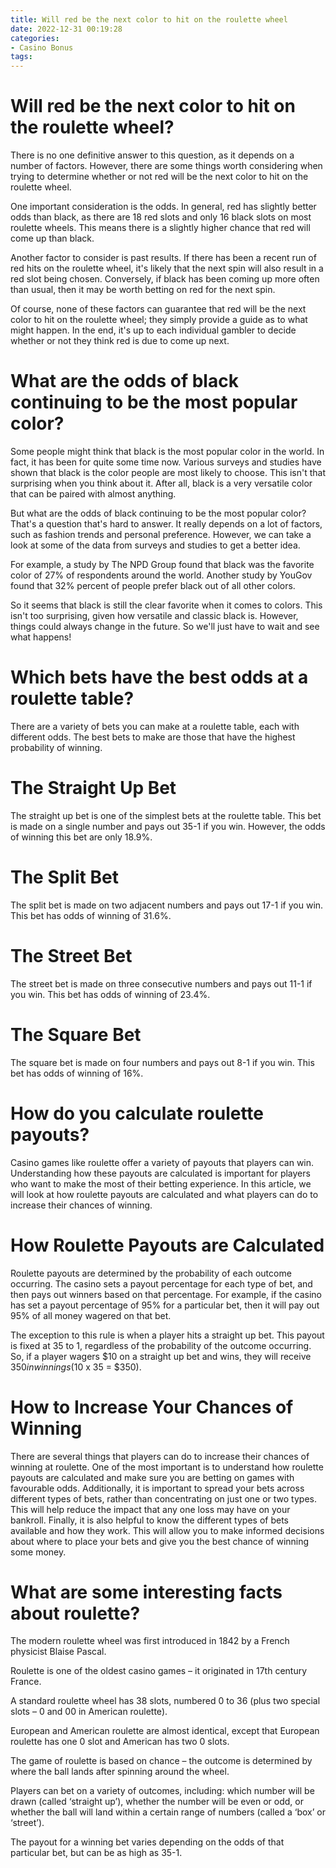 ```yaml
---
title: Will red be the next color to hit on the roulette wheel
date: 2022-12-31 00:19:28
categories:
- Casino Bonus
tags:
---
```



#  Will red be the next color to hit on the roulette wheel?

There is no one definitive answer to this question, as it depends on a number of factors. However, there are some things worth considering when trying to determine whether or not red will be the next color to hit on the roulette wheel.

One important consideration is the odds. In general, red has slightly better odds than black, as there are 18 red slots and only 16 black slots on most roulette wheels. This means there is a slightly higher chance that red will come up than black.

Another factor to consider is past results. If there has been a recent run of red hits on the roulette wheel, it's likely that the next spin will also result in a red slot being chosen. Conversely, if black has been coming up more often than usual, then it may be worth betting on red for the next spin.

Of course, none of these factors can guarantee that red will be the next color to hit on the roulette wheel; they simply provide a guide as to what might happen. In the end, it's up to each individual gambler to decide whether or not they think red is due to come up next.

#  What are the odds of black continuing to be the most popular color?

Some people might think that black is the most popular color in the world. In fact, it has been for quite some time now. Various surveys and studies have shown that black is the color people are most likely to choose. This isn't that surprising when you think about it. After all, black is a very versatile color that can be paired with almost anything.

But what are the odds of black continuing to be the most popular color? That's a question that's hard to answer. It really depends on a lot of factors, such as fashion trends and personal preference. However, we can take a look at some of the data from surveys and studies to get a better idea.

For example, a study by The NPD Group found that black was the favorite color of 27% of respondents around the world. Another study by YouGov found that 32% percent of people prefer black out of all other colors.

So it seems that black is still the clear favorite when it comes to colors. This isn't too surprising, given how versatile and classic black is. However, things could always change in the future. So we'll just have to wait and see what happens!

#  Which bets have the best odds at a roulette table?

There are a variety of bets you can make at a roulette table, each with different odds. The best bets to make are those that have the highest probability of winning.

# The Straight Up Bet

The straight up bet is one of the simplest bets at the roulette table. This bet is made on a single number and pays out 35-1 if you win. However, the odds of winning this bet are only 18.9%.

# The Split Bet

The split bet is made on two adjacent numbers and pays out 17-1 if you win. This bet has odds of winning of 31.6%.

# The Street Bet

The street bet is made on three consecutive numbers and pays out 11-1 if you win. This bet has odds of winning of 23.4%.

# The Square Bet

The square bet is made on four numbers and pays out 8-1 if you win. This bet has odds of winning of 16%.

#  How do you calculate roulette payouts?

Casino games like roulette offer a variety of payouts that players can win. Understanding how these payouts are calculated is important for players who want to make the most of their betting experience. In this article, we will look at how roulette payouts are calculated and what players can do to increase their chances of winning.

# How Roulette Payouts are Calculated

Roulette payouts are determined by the probability of each outcome occurring. The casino sets a payout percentage for each type of bet, and then pays out winners based on that percentage. For example, if the casino has set a payout percentage of 95% for a particular bet, then it will pay out 95% of all money wagered on that bet.

The exception to this rule is when a player hits a straight up bet. This payout is fixed at 35 to 1, regardless of the probability of the outcome occurring. So, if a player wagers $10 on a straight up bet and wins, they will receive $350 in winnings ($10 x 35 = $350).

# How to Increase Your Chances of Winning

There are several things that players can do to increase their chances of winning at roulette. One of the most important is to understand how roulette payouts are calculated and make sure you are betting on games with favourable odds. Additionally, it is important to spread your bets across different types of bets, rather than concentrating on just one or two types. This will help reduce the impact that any one loss may have on your bankroll. Finally, it is also helpful to know the different types of bets available and how they work. This will allow you to make informed decisions about where to place your bets and give you the best chance of winning some money.

#  What are some interesting facts about roulette?

The modern roulette wheel was first introduced in 1842 by a French physicist Blaise Pascal.

Roulette is one of the oldest casino games – it originated in 17th century France.

A standard roulette wheel has 38 slots, numbered 0 to 36 (plus two special slots – 0 and 00 in American roulette).

European and American roulette are almost identical, except that European roulette has one 0 slot and American has two 0 slots.

The game of roulette is based on chance – the outcome is determined by where the ball lands after spinning around the wheel.

Players can bet on a variety of outcomes, including: which number will be drawn (called ‘straight up’), whether the number will be even or odd, or whether the ball will land within a certain range of numbers (called a ‘box’ or ‘street’).

The payout for a winning bet varies depending on the odds of that particular bet, but can be as high as 35-1.